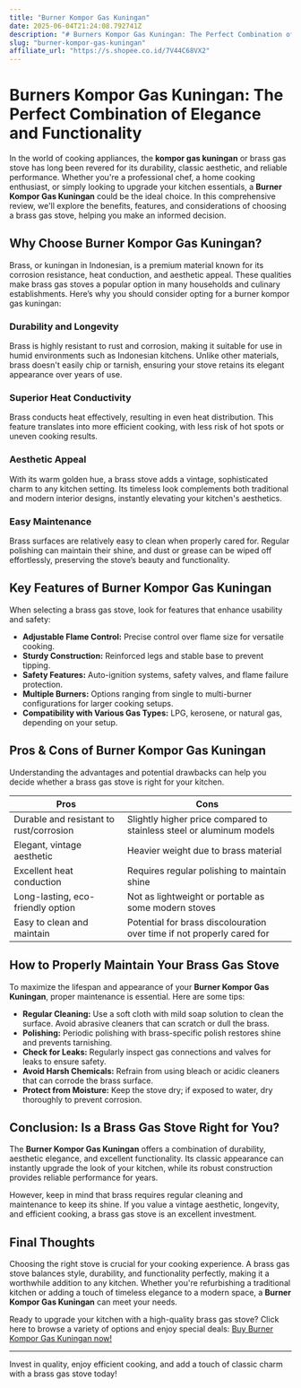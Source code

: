 ```yaml
---
title: "Burner Kompor Gas Kuningan"
date: 2025-06-04T21:24:08.792741Z
description: "# Burners Kompor Gas Kuningan: The Perfect Combination of Elegance and Functionality..."
slug: "burner-kompor-gas-kuningan"
affiliate_url: "https://s.shopee.co.id/7V44C68VX2"
---
```

# Burners Kompor Gas Kuningan: The Perfect Combination of Elegance and Functionality

In the world of cooking appliances, the **kompor gas kuningan** or brass gas stove has long been revered for its durability, classic aesthetic, and reliable performance. Whether you're a professional chef, a home cooking enthusiast, or simply looking to upgrade your kitchen essentials, a **Burner Kompor Gas Kuningan** could be the ideal choice. In this comprehensive review, we'll explore the benefits, features, and considerations of choosing a brass gas stove, helping you make an informed decision.

## Why Choose Burner Kompor Gas Kuningan?

Brass, or kuningan in Indonesian, is a premium material known for its corrosion resistance, heat conduction, and aesthetic appeal. These qualities make brass gas stoves a popular option in many households and culinary establishments. Here’s why you should consider opting for a burner kompor gas kuningan:

### Durability and Longevity

Brass is highly resistant to rust and corrosion, making it suitable for use in humid environments such as Indonesian kitchens. Unlike other materials, brass doesn't easily chip or tarnish, ensuring your stove retains its elegant appearance over years of use.

### Superior Heat Conductivity

Brass conducts heat effectively, resulting in even heat distribution. This feature translates into more efficient cooking, with less risk of hot spots or uneven cooking results.

### Aesthetic Appeal

With its warm golden hue, a brass stove adds a vintage, sophisticated charm to any kitchen setting. Its timeless look complements both traditional and modern interior designs, instantly elevating your kitchen's aesthetics.

### Easy Maintenance

Brass surfaces are relatively easy to clean when properly cared for. Regular polishing can maintain their shine, and dust or grease can be wiped off effortlessly, preserving the stove’s beauty and functionality.

## Key Features of Burner Kompor Gas Kuningan

When selecting a brass gas stove, look for features that enhance usability and safety:

- **Adjustable Flame Control:** Precise control over flame size for versatile cooking.
- **Sturdy Construction:** Reinforced legs and stable base to prevent tipping.
- **Safety Features:** Auto-ignition systems, safety valves, and flame failure protection.
- **Multiple Burners:** Options ranging from single to multi-burner configurations for larger cooking setups.
- **Compatibility with Various Gas Types:** LPG, kerosene, or natural gas, depending on your setup.

## Pros & Cons of Burner Kompor Gas Kuningan

Understanding the advantages and potential drawbacks can help you decide whether a brass gas stove is right for your kitchen.

| Pros                                       | Cons                                     |
|--------------------------------------------|------------------------------------------|
| Durable and resistant to rust/corrosion | Slightly higher price compared to stainless steel or aluminum models |
| Elegant, vintage aesthetic               | Heavier weight due to brass material   |
| Excellent heat conduction                | Requires regular polishing to maintain shine |
| Long-lasting, eco-friendly option       | Not as lightweight or portable as some modern stoves |
| Easy to clean and maintain               | Potential for brass discolouration over time if not properly cared for |

## How to Properly Maintain Your Brass Gas Stove

To maximize the lifespan and appearance of your **Burner Kompor Gas Kuningan**, proper maintenance is essential. Here are some tips:

- **Regular Cleaning:** Use a soft cloth with mild soap solution to clean the surface. Avoid abrasive cleaners that can scratch or dull the brass.
- **Polishing:** Periodic polishing with brass-specific polish restores shine and prevents tarnishing.
- **Check for Leaks:** Regularly inspect gas connections and valves for leaks to ensure safety.
- **Avoid Harsh Chemicals:** Refrain from using bleach or acidic cleaners that can corrode the brass surface.
- **Protect from Moisture:** Keep the stove dry; if exposed to water, dry thoroughly to prevent corrosion.

## Conclusion: Is a Brass Gas Stove Right for You?

The **Burner Kompor Gas Kuningan** offers a combination of durability, aesthetic elegance, and excellent functionality. Its classic appearance can instantly upgrade the look of your kitchen, while its robust construction provides reliable performance for years.

However, keep in mind that brass requires regular cleaning and maintenance to keep its shine. If you value a vintage aesthetic, longevity, and efficient cooking, a brass gas stove is an excellent investment.

## Final Thoughts

Choosing the right stove is crucial for your cooking experience. A brass gas stove balances style, durability, and functionality perfectly, making it a worthwhile addition to any kitchen. Whether you're refurbishing a traditional kitchen or adding a touch of timeless elegance to a modern space, a **Burner Kompor Gas Kuningan** can meet your needs.

Ready to upgrade your kitchen with a high-quality brass gas stove? Click here to browse a variety of options and enjoy special deals: [Buy Burner Kompor Gas Kuningan now!](https://s.shopee.co.id/7V44C68VX2)

---

Invest in quality, enjoy efficient cooking, and add a touch of classic charm with a brass gas stove today!
